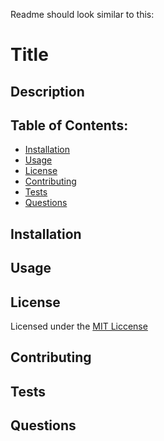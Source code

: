 Readme should look similar to this: 

# Title

## Description

## Table of Contents:
- [Installation](#installation)
- [Usage](#usage)
- [License](#license)
- [Contributing](#contributing)
- [Tests](#tests)
- [Questions](#questions)

## Installation

## Usage

## License
Licensed under the [MIT Liccense](LICENSE)

## Contributing

## Tests

## Questions
